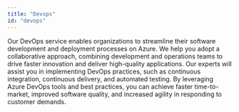 ```yaml
---
title: "Devops"
id: "devops"
---
```


Our DevOps service enables organizations to streamline their software development and deployment processes on Azure. We help you adopt a collaborative approach, combining development and operations teams to drive faster innovation and deliver high-quality applications. Our experts will assist you in implementing DevOps practices, such as continuous integration, continuous delivery, and automated testing. By leveraging Azure DevOps tools and best practices, you can achieve faster time-to-market, improved software quality, and increased agility in responding to customer demands.
